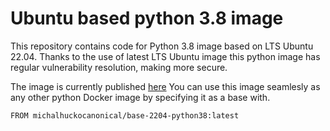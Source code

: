 # Ubuntu based python 3.8 image
This repository contains code for Python 3.8 image based on LTS Ubuntu 22.04. Thanks to the use of latest LTS Ubuntu image this python image has regular vulnerability resolution, making more secure. 

The image is currently published [here](https://hub.docker.com/r/charmed/base-2204-python38)
You can use this image seamlesly as any other python Docker image by specifying it as a base with.

```
FROM michalhuckocanonical/base-2204-python38:latest
```
